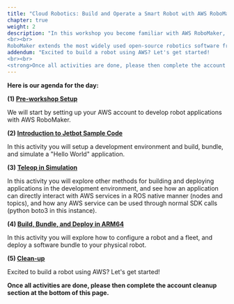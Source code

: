 ```yaml
---
title: "Cloud Robotics: Build and Operate a Smart Robot with AWS RoboMaker"
chapter: true
weight: 2
description: "In this workshop you become familiar with AWS RoboMaker, a service that enables you to easily develop, simulate and deploy intelligent robot applications that integrate with AWS services. This includes AWS machine learning services, monitoring services, and analytics services that enable a robot to stream data, navigate, communicate, comprehend, and learn. Today, you will also get hands on with a physical robot (WaveShare Nvidia Jetbot Kit) to learn how to manage and deploy robot applications to production robots using AWS RoboMaker.
<br><br>
RoboMaker extends the most widely used open-source robotics software framework <strong>Robot Operating System</strong>, or <a href='http://www.ros.org'>ROS</a>. Therefore, this workshop will include references to ROS concepts and tools. No previous ROS experience is required, however, if you would like to learn more check out the <a href='http://www.ros.org'>ROS</a>."
addendum: "Excited to build a robot using AWS? Let's get started!
<br><br>
<strong>Once all activities are done, please then complete the account cleanup section at the bottom of this page.</strong>"
---
```


**Here is our agenda for the day:**

**(1) [Pre-workshop Setup](setup/)**

We will start by setting up your AWS account to develop robot applications with AWS RoboMaker. 

**(2) [Introduction to Jetbot Sample Code](develop/)**

In this activity you will setup a development environment and build, bundle, and simulate a "Hello World" application.

**(3) [Teleop in Simulation](simulate/)**

In this activity you will explore other methods for building and deploying applications in the development environment, and see how an application can directly interact with AWS services in a ROS native manner (nodes and topics), and how any AWS service can be used through normal SDK calls (python boto3 in this instance).

**(4) [Build, Bundle, and Deploy in ARM64](build/)**

In this activity you will explore how to configure a robot and a fleet, and deploy a software bundle to your physical robot.

**(5) [Clean-up](cleanup/)**

Excited to build a robot using AWS? Let's get started!

**Once all activities are done, please then complete the account cleanup section at the bottom of this page.**


